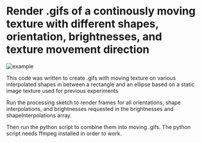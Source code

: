 # Render .gifs of a continously moving texture with different shapes, orientation, brightnesses, and texture movement direction

![example](/gitReadmeFiles/shape_dir=reverse_rotated=false_interp=0.80_brightScale=1.200.gif)

This code was written to create .gifs with moving texture on various interpolated 
shapes in between a rectangle and an ellipse based on a static image texture used
for previous experiments

Run the processing sketch to render frames for all orientations, shape interpolations, and brightnesses requested in the brightnesses and shapeInterpolations array.

Then run the python script to combine them into moving .gifs.
The python script needs ffmpeg installed in order to work.
